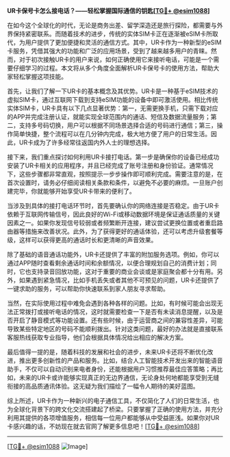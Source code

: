 **UR卡保号卡怎么接电话？——轻松掌握国际通信的钥匙[[TG💪+ @esim1088](https://t.me/s/esim1088)]**

在如今这个全球化的时代，无论是商务出差、留学深造还是旅行探险，都需要与外界保持紧密联系。而随着技术的进步，传统的实体SIM卡正在逐渐被eSIM卡所取代，为用户提供了更加便捷和灵活的通信方式。其中，UR卡作为一种新型的eSIM卡服务，凭借其强大的功能和广泛的应用场景，受到了越来越多用户的青睐。然而，对于初次接触UR卡的用户来说，如何正确使用它来接听电话，可能是一个需要仔细学习的过程。本文将从多个角度全面解析UR卡保号卡的使用方法，帮助大家轻松掌握这项技能。

首先，让我们了解一下UR卡的基本概念及其优势。UR卡是一种基于eSIM技术的虚拟SIM卡，通过互联网下载到支持eSIM功能的设备中即可激活使用。相比传统实体SIM卡，UR卡具有以下几点显著优势：第一，无需更换手机，只需下载对应的APP并完成注册认证，就能实现全球范围内的通话、短信及数据流量服务；第二，支持多号码切换，用户可以根据不同场景选择合适的号码进行通信；第三，操作简单快捷，整个流程可以在几分钟内完成，极大地方便了用户的日常生活。因此，UR卡成为了许多经常往返国内外人士的理想选择。

接下来，我们重点探讨如何利用UR卡接打电话。第一步是确保你的设备已经成功安装了UR卡相关的应用程序，并且已经完成了账号注册和身份验证。通常情况下，这些步骤都非常直观，按照提示一步步操作即可顺利完成。需要注意的是，在首次设置时，请务必仔细阅读相关条款和条件，以避免不必要的麻烦。一旦账户创建完毕，你就能够开始享受UR卡带来的便利了。

当涉及到具体的接打电话环节时，首先要确认你的网络连接是否稳定。由于UR卡依赖于互联网传输信号，因此良好的Wi-Fi或移动数据环境是保证通话质量的关键因素之一。如果你发现信号较弱或者频繁断开连接，建议尝试更换位置或者重启路由器等措施来改善状况。此外，为了获得更好的通话体验，还可以考虑升级套餐等级，这样可以获得更高的通话时长和更清晰的声音效果。

除了基础的语音通话功能外，UR卡还提供了丰富的附加服务选项。例如，你可以通过APP随时查看剩余通话时间和余额情况，以便合理规划自己的消费计划；同时，它也支持录音回放功能，这对于重要的商业会谈或是家庭聚会都十分有用。另外，如果遇到紧急情况，比如手机丢失或者其他不可预见的问题，UR卡还提供了一键求助的服务，可以帮助你快速联系到家人朋友寻求帮助。

当然，在实际使用过程中难免会遇到各种各样的问题。比如，有时候可能会出现无法正常拨打或接听电话的情况，这时就需要检查一下是否有未读消息提醒，以及是否开启了静音模式等功能设置。还有些时候，由于运营商之间的兼容性差异，可能导致某些特定地区的号码不能顺利拨出。针对这类问题，最好的办法就是直接联系客服热线获取专业指导，他们会根据具体情况给出相应的解决方案。

最后值得一提的是，随着科技的发展和社会的进步，未来UR卡还将不断优化改进，推出更多创新性的产品和服务。比如，结合人工智能技术开发出来的智能语音助手，不仅可以自动识别来电者身份，还能根据用户习惯推荐最佳应答策略；再比如，未来的UR卡或许能够实现真正的无边界通信，无论身处何地都能享受到无缝衔接的高品质通讯体验。这无疑为我们描绘了一幅令人期待的美好蓝图。

综上所述，UR卡作为一种新兴的电子通信工具，不仅简化了人们的日常生活，也为全球化背景下的跨文化交流搭建起了桥梁。只要掌握了正确的使用方法，并充分利用其提供的各项增值服务，相信每一位用户都能够从中受益匪浅。如果你对UR卡感兴趣的话，不妨现在就去官网了解更多信息吧！[[TG💪+ @esim1088](https://t.me/s/esim1088)]

---

[[TG💪+ @esim1088](https://t.me/s/esim1088) ![Image](https://i.postimg.cc/4NQfJmqS/Snipaste-2025-05-13-00-14-12.png)]